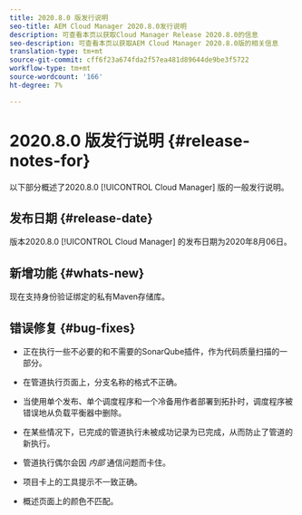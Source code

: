 ```yaml
---
title: 2020.8.0 版发行说明
seo-title: AEM Cloud Manager 2020.8.0发行说明
description: 可查看本页以获取Cloud Manager Release 2020.8.0的信息
seo-description: 可查看本页以获取AEM Cloud Manager 2020.8.0版的相关信息
translation-type: tm+mt
source-git-commit: cff6f23a674fda2f57ea481d89644de9be3f5722
workflow-type: tm+mt
source-wordcount: '166'
ht-degree: 7%

---
```


# 2020.8.0 版发行说明 {#release-notes-for}

以下部分概述了2020.8.0 [!UICONTROL Cloud Manager] 版的一般发行说明。

## 发布日期 {#release-date}

版本2020.8.0 [!UICONTROL Cloud Manager] 的发布日期为2020年8月06日。

## 新增功能 {#whats-new}

现在支持身份验证绑定的私有Maven存储库。

## 错误修复 {#bug-fixes}

* 正在执行一些不必要的和不需要的SonarQube插件，作为代码质量扫描的一部分。

* 在管道执行页面上，分支名称的格式不正确。

* 当使用单个发布、单个调度程序和一个冷备用作者部署到拓扑时，调度程序被错误地从负载平衡器中删除。

* 在某些情况下，已完成的管道执行未被成功记录为已完成，从而防止了管道的新执行。

* 管道执行偶尔会因 *内部* 通信问题而卡住。

* 项目卡上的工具提示不一致正确。

* 概述页面上的颜色不匹配。

